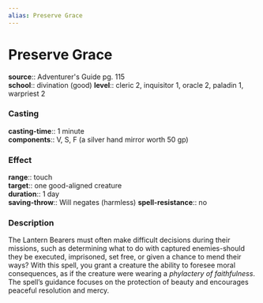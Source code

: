 ```yaml
---
alias: Preserve Grace
---
```


# Preserve Grace 

**source**:: Adventurer's Guide pg. 115  
**school**:: divination (good)
**level**:: cleric 2, inquisitor 1, oracle 2, paladin 1, warpriest 2

### Casting 

**casting-time**:: 1 minute  
**components**:: V, S, F (a silver hand mirror worth 50 gp)

### Effect 

**range**:: touch  
**target**:: one good-aligned creature  
**duration**:: 1 day  
**saving-throw**:: Will negates (harmless)
**spell-resistance**:: no

### Description 

The Lantern Bearers must often make difficult decisions during their missions, such as determining what to do with captured enemies-should they be executed, imprisoned, set free, or given a chance to mend their ways? With this spell, you grant a creature the ability to foresee moral consequences, as if the creature were wearing a *phylactery of faithfulness*. The spell’s guidance focuses on the protection of beauty and encourages peaceful resolution and mercy.
